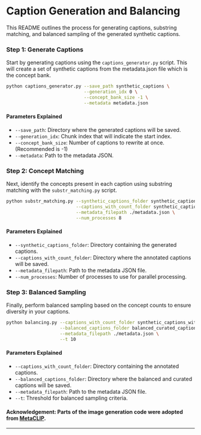 # Caption Generation and Balancing

This README outlines the process for generating captions, substring matching, and balanced sampling of the generated synthetic captions.

### Step 1: Generate Captions

Start by generating captions using the `captions_generator.py` script. This will create a set of synthetic captions from the metadata.json file which is the concept bank.

```bash
python captions_generator.py --save_path synthetic_captions \
                             --generation_idx 0 \
                             --concept_bank_size -1 \
                             --metadata metadata.json
```

#### Parameters Explained

- `--save_path`: Directory where the generated captions will be saved.
- `--generation_idx`: Chunk index that will indicate the start index.
- `--concept_bank_size`: Number of captions to rewrite at once. (Recommended is -1) 
- `--metadata`: Path to the metadata JSON.

### Step 2: Concept Matching

Next, identify the concepts present in each caption using substring matching with the `substr_matching.py` script.

```bash
python substr_matching.py --synthetic_captions_folder synthetic_captions \
                          --captions_with_count_folder synthetic_captions_with_count \
                          --metadata_filepath ./metadata.json \
                          --num_processes 8
```

#### Parameters Explained

- `--synthetic_captions_folder`: Directory containing the generated captions.
- `--captions_with_count_folder`: Directory where the annotated captions will be saved.
- `--metadata_filepath`: Path to the metadata JSON file.
- `--num_processes`: Number of processes to use for parallel processing.

### Step 3: Balanced Sampling

Finally, perform balanced sampling based on the concept counts to ensure diversity in your captions.

```bash
python balancing.py --captions_with_count_folder synthetic_captions_with_count \
                    --balanced_captions_folder balanced_curated_captions \
                    --metadata_filepath ./metadata.json \
                    --t 10
```

#### Parameters Explained

- `--captions_with_count_folder`: Directory containing the annotated captions.
- `--balanced_captions_folder`: Directory where the balanced and curated captions will be saved.
- `--metadata_filepath`: Path to the metadata JSON file.
- `--t`: Threshold for balanced sampling criteria.

#### **Acknowledgement:** Parts of the image generation code were adopted from [MetaCLIP](https://github.com/facebookresearch/MetaCLIP).
---
